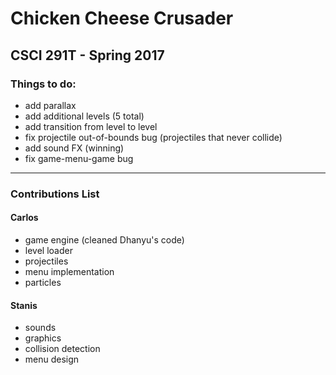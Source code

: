 # Chicken Cheese Crusader
## CSCI 291T - Spring 2017

### Things to do:
- add parallax
- add additional levels (5 total)
- add transition from level to level
- fix projectile out-of-bounds bug (projectiles that never collide)
- add sound FX (winning)
- fix game-menu-game bug

***

### Contributions List
#### Carlos
- game engine (cleaned Dhanyu's code)
- level loader
- projectiles
- menu implementation
- particles
#### Stanis
- sounds
- graphics
- collision detection
- menu design
